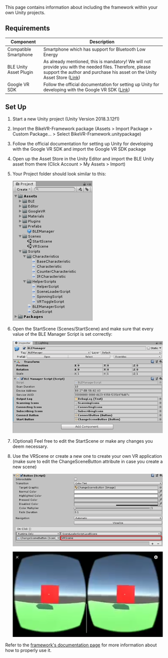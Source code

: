 This page contains information about including the framework within your own Unity  projects.

## Requirements
Component | Description |
--- | --- 
Compatible Smartphone | Smartphone which has support for Bluetooth Low Energy
BLE Unity Asset Plugin | As already mentioned, this is mandatory! We will not provide you with the needed files. Therefore, please support the author and purchase his asset on the Unity Asset Store ([Link](https://assetstore.unity.com/packages/tools/network/bluetooth-le-for-ios-tvos-and-android-26661))
Google VR SDK | Follow the official documentation for setting up Unity for developing with the Google VR SDK ([Link](https://developers.google.com/vr/develop/unity/get-started-android))

## Set Up
1. Start a new Unity project (Unity Version 2018.3.12f1)
2. Import the BikeVR-Framework package (Assets > Import Package > Custom Package... > Select BikeVR-Framework.unitypackage)
3. Follow the official documentation for setting up Unity for developing with the Google VR SDK and import the Google VR SDK package
4. Open up the Asset Store in the Unity Editor and import the BLE Unity asset from there (Click Account > My Assets > Import)
5. Your Project folder should look similar to this:

    ![](images/project-folder.png)

6. Open the StartScene (Scenes/StartScene) and make sure that every value of the BLE Manager Script is set correctly:

    ![](images/ble-manager.png)

7. (Optional) Feel free to edit the StartScene  or make any changes you deem necessary.
8. Use the VRScene or create a new one to create your own VR application (make sure to edit the ChangeSceneButton attribute in case you create a new scene)

    ![](images/change-scene-button.png)

    ![](images/vr-scene.png)

Refer to the [framework's documentation page](unity-framework.md) for more information about how to properly use it.